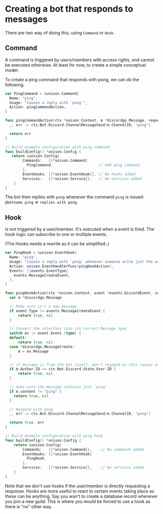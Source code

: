 # Creating a bot that responds to messages

There are two way of doing this; using `Command` or `Hook`.

## Command

A command is triggered by users/members with access rights, and cannot be executed otherwise. At least for now, to create a simple conceptual model.

To create a ping command that responds with pong, we can do the following.

```go
var PingCommand = &unison.Command{
  Name: "ping",
  Usage: "Causes a reply with `pong`",
  Action: pingCommandAction,
}

func pingCommandAction(ctx *unison.Context, m *discordgo.Message, request string) error {
  _, err := ctx.Bot.Discord.ChannelMessageSend(m.ChannelID, "pong")

  return err
}

// Build example configuration with ping command
func buildConfig() *unison.Config {
   return &unison.Config{
        Commands:   []*unison.Command{
          PingCommand,                     // Add ping command
        },
        EventHooks: []*unison.EventHook{}, // No hooks added
        Services:   []*unison.Service{},   // No services added
    }
}
```

The bot then replies with `pong` whenever the command `ping` is issued: `@botname ping` => `replies with pong`.

## Hook

Is not triggered by a user/member. It's executed when a event is fired. The hook logic can subscribe to one or multiple events.

(The Hooks needs a rewrite as it can be simplified..)

```go
var PingHook = &unison.EventHook{
  Name: "ping",
  Usage: "Causes a reply with `pong` whenever someone write just the word `ping`",
  Action: unison.EventHandlerFunc(pingHookAction),
  Events: []events.EventType{
    events.MessageCreateEvent,
  },
}

func pingHookAction(ctx *unison.Context, event *events.DiscordEvent, self bool) (handled bool, err error) {
  var m *discordgo.Message

  // Make sure it's a new message
  if event.Type != events.MessageCreateEvent {
      return true, nil
  }

  // Convert the interface into its correct Message type
  switch ev := event.Event.(type) {
  default:
      return true, nil
  case *discordgo.MessageCreate:
      m = ev.Message
  }

  // if message is from the bot itself, don't respond as this causes an eternal loop.
  if m.Author.ID == ctx.Bot.Discord.State.User.ID {
      return true, nil
  }

  // make sure the message contains just `ping`
  if m.content != "ping" {
    return true, nil
  }

  // Respond with pong
  _, err := ctx.Bot.Discord.ChannelMessageSend(m.ChannelID, "pong")

  return true, err
}

// Build example configuration with ping hook
func buildConfig() *unison.Config {
    return &unison.Config{
        Commands:   []*unison.Command{},    // No commands added
        EventHooks: []*unison.EventHook{
          PingHook,
        },
        Services:   []*unison.Service{},    // No services added
    }
}
```

Note that we don't use hooks if the user/member is directly requesting a response. Hooks are more useful to react to certain events taking place as these can be anything. Say you wan't to create a database record whenever you join a new guild. This is where you would be forced to use a hook as there is "no" other way.
